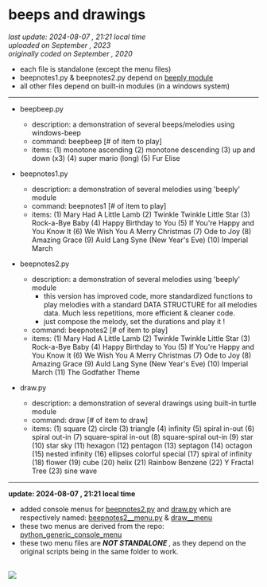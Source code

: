 # beeps and drawings

<i> last update: 2024-08-07 , 21:21 local time </i> <br/>
<i> uploaded on September , 2023 </i> <br/>
<i> originally coded on September , 2020 </i><br/>


+ each file is standalone (except the menu files)
+ beepnotes1.py & beepnotes2.py depend on [beeply module](https://pypi.org/project/beeply/)
+ all other files depend on built-in modules (in a windows system)


- - - - -


+ beepbeep.py
    + description:  a demonstration of several beeps/melodies using windows-beep
    + command:      beepbeep [# of item to play]
    + items: (1) monotone ascending (2) monotone descending (3) up and down (x3)  (4) super mario (long)   (5) Fur Elise


+ beepnotes1.py
    + description:  a demonstration of several melodies using 'beeply' module
    + command:      beepnotes1 [# of item to play]
    + items: (1) Mary Had A Little Lamb (2) Twinkle Twinkle Little Star  (3) Rock-a-Bye Baby  (4) Happy Birthday to You  (5) If You're Happy and You Know It  (6) We Wish You A Merry Christmas  (7) Ode to Joy  (8) Amazing Grace  (9) Auld Lang Syne (New Year's Eve)  (10) Imperial March


+ beepnotes2.py
    + description:   a demonstration of several melodies using 'beeply' module
        + this version has improved code, more standardized functions to play melodies with a standard DATA STRUCTURE for all melodies data.  Much less repetitions, more efficient & cleaner code.
        + just compose the melody, set the durations and play it !
    + command:        beepnotes2 [# of item to play]
    + items:  (1) Mary Had A Little Lamb (2) Twinkle Twinkle Little Star  (3) Rock-a-Bye Baby  (4) Happy Birthday to You  (5) If You're Happy and You Know It  (6) We Wish You A Merry Christmas  (7) Ode to Joy  (8) Amazing Grace  (9) Auld Lang Syne (New Year's Eve)  (10) Imperial March  (11) The Godfather Theme


+ draw.py
    + description:   a demonstration of several drawings using built-in turtle module
    + command:        draw [# of item to draw]
    + items:  (1) square  (2) circle  (3) triangle  (4) infinity  (5) spiral in-out  (6) spiral out-in  (7) square-spiral in-out  (8) square-spiral out-in  (9) star (10) star sky (11) hexagon (12) pentagon (13) septagon (14) octagon (15) nested infinity (16) ellipses colorful special (17) spiral of infinity (18) flower (19) cube (20) helix (21) Rainbow Benzene (22) Y Fractal Tree (23) sine wave

- - - - -
<b> update: 2024-08-07 , 21:21 local time </b> <br/>
+ added console menus for [beepnotes2.py](beepnotes2.py) and [draw.py](draw.py) which are respectively named: [beepnotes2__menu.py](beepnotes2__menu.py)  &  [draw__menu](draw__menu.py)
+ these two menus are derived from the repo: [python_generic_console_menu](https://github.com/iskmz/python_generic_console_menu)
+ these two menu files are <b><i> NOT STANDALONE </b></i>, as they depend on the original scripts being in the same folder to work.

<br/>

<img src="https://github.com/user-attachments/assets/19bed6d7-ce77-4cb5-9322-2c7363a42be3"/>
